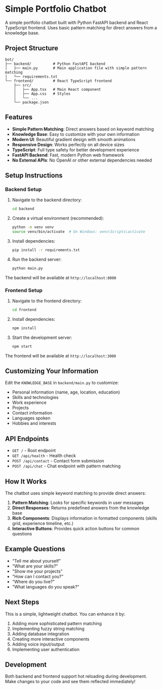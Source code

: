 # Simple Portfolio Chatbot

A simple portfolio chatbot built with Python FastAPI backend and React TypeScript frontend. Uses basic pattern matching for direct answers from a knowledge base.

## Project Structure

```
bot/
├── backend/          # Python FastAPI backend
│   ├── main.py       # Main application file with simple pattern matching
│   └── requirements.txt
└── frontend/         # React TypeScript frontend
    ├── src/
    │   ├── App.tsx   # Main React component
    │   ├── App.css   # Styles
    │   └── ...
    └── package.json
```

## Features

- **Simple Pattern Matching**: Direct answers based on keyword matching
- **Knowledge Base**: Easy to customize with your own information
- **Modern UI**: Beautiful gradient design with smooth animations
- **Responsive Design**: Works perfectly on all device sizes
- **TypeScript**: Full type safety for better development experience
- **FastAPI Backend**: Fast, modern Python web framework
- **No External APIs**: No OpenAI or other external dependencies needed

## Setup Instructions

### Backend Setup

1. Navigate to the backend directory:
   ```bash
   cd backend
   ```

2. Create a virtual environment (recommended):
   ```bash
   python -m venv venv
   source venv/bin/activate  # On Windows: venv\Scripts\activate
   ```

3. Install dependencies:
   ```bash
   pip install -r requirements.txt
   ```

4. Run the backend server:
   ```bash
   python main.py
   ```

The backend will be available at `http://localhost:8000`

### Frontend Setup

1. Navigate to the frontend directory:
   ```bash
   cd frontend
   ```

2. Install dependencies:
   ```bash
   npm install
   ```

3. Start the development server:
   ```bash
   npm start
   ```

The frontend will be available at `http://localhost:3000`

## Customizing Your Information

Edit the `KNOWLEDGE_BASE` in `backend/main.py` to customize:

- Personal information (name, age, location, education)
- Skills and technologies
- Work experience
- Projects
- Contact information
- Languages spoken
- Hobbies and interests

## API Endpoints

- `GET /` - Root endpoint
- `GET /api/health` - Health check
- `POST /api/contact` - Contact form submission
- `POST /api/chat` - Chat endpoint with pattern matching

## How It Works

The chatbot uses simple keyword matching to provide direct answers:

1. **Pattern Matching**: Looks for specific keywords in user messages
2. **Direct Responses**: Returns predefined answers from the knowledge base
3. **Rich Components**: Displays information in formatted components (skills grid, experience timeline, etc.)
4. **Interactive Buttons**: Provides quick action buttons for common questions

## Example Questions

- "Tell me about yourself"
- "What are your skills?"
- "Show me your projects"
- "How can I contact you?"
- "Where do you live?"
- "What languages do you speak?"

## Next Steps

This is a simple, lightweight chatbot. You can enhance it by:

1. Adding more sophisticated pattern matching
2. Implementing fuzzy string matching
3. Adding database integration
4. Creating more interactive components
5. Adding voice input/output
6. Implementing user authentication

## Development

Both backend and frontend support hot reloading during development. Make changes to your code and see them reflected immediately! 